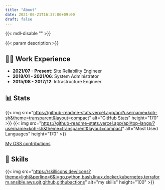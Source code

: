 ```yaml
---
title: "About"
date: 2021-06-21T16:37:06+09:00
draft: false
---
```


{{< mdl-disable "<!-- markdownlint-disable MD034 -->" >}}

{{< param description >}}

## 👨‍💻 Work Experience

- **2021/07 - Present**: Site Reliability Engineer
- **2018/01 - 2021/06**: System Administrator
- **2015/08 - 2017/12**: Infrastructure Engineer

## 📊 Stats

{{< img src="https://github-readme-stats.vercel.app/api?username=koh-sh&theme=transparent&layout=compact" alt="GitHub Stats" height="170" >}}
{{< img src="https://github-readme-stats.vercel.app/api/top-langs/?username=koh-sh&theme=transparent&layout=compact" alt="Most Used Languages" height="170" >}}

[My OSS contributions](/contributes)

## 🔨 Skills

{{< img src="https://skillicons.dev/icons?theme=light&perline=6&i=go,python,bash,linux,docker,kubernetes,terraform,ansible,aws,git,github,githubactions" alt="my skills" height="100" >}}
